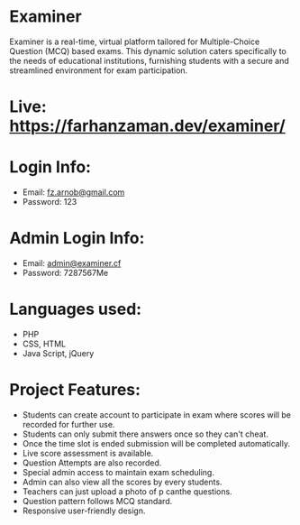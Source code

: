 # Examiner
Examiner is a real-time, virtual platform tailored for Multiple-Choice Question (MCQ) based exams. This dynamic solution caters specifically to the needs of educational institutions, furnishing students with a secure and streamlined environment for exam participation.

# Live: https://farhanzaman.dev/examiner/


# Login Info:
- Email: fz.arnob@gmail.com
- Password: 123

# Admin Login Info:
- Email: admin@examiner.cf
- Password: 7287567Me

# Languages used:
- PHP
- CSS, HTML
- Java Script, jQuery

# Project Features:
- Students can create account to participate in exam where scores will be recorded for further use.
- Students can only submit there answers once so they can't cheat. 
- Once the time slot is ended submission will be completed automatically. 
- Live score assessment is available.
- Question Attempts are also recorded.
- Special admin access to maintain exam scheduling. 
- Admin can also view all the scores by every students. 
- Teachers can just upload a photo of p canthe questions. 
- Question pattern follows MCQ standard.
- Responsive user-friendly design.

